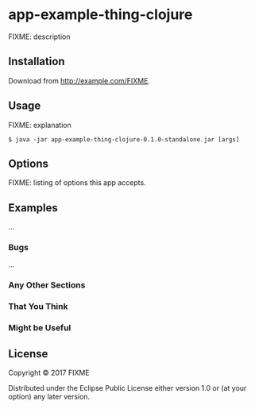 # app-example-thing-clojure

FIXME: description

## Installation

Download from http://example.com/FIXME.

## Usage

FIXME: explanation

    $ java -jar app-example-thing-clojure-0.1.0-standalone.jar [args]

## Options

FIXME: listing of options this app accepts.

## Examples

...

### Bugs

...

### Any Other Sections
### That You Think
### Might be Useful

## License

Copyright © 2017 FIXME

Distributed under the Eclipse Public License either version 1.0 or (at
your option) any later version.
